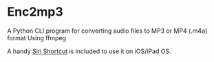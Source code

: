 # Enc2mp3
A Python CLI program for converting audio files to MP3 or MP4 (.m4a) format Using ffmpeg

A handy [Siri Shortcut](https://github.com/Emasoft/Enc2mp3/tree/main/siri%20shortcut) is included to use it on iOS/iPad OS.
